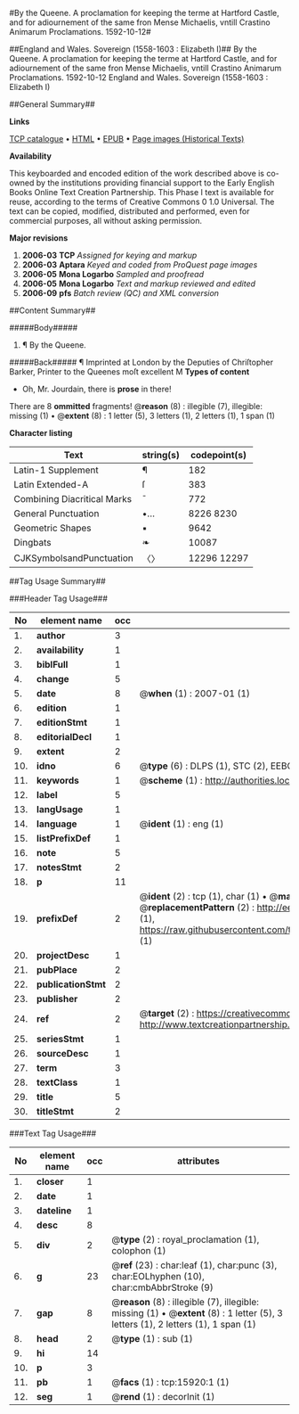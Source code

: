 #By the Queene. A proclamation for keeping the terme at Hartford Castle, and for adiournement of the same fron Mense Michaelis, vntill Crastino Animarum Proclamations. 1592-10-12#

##England and Wales. Sovereign (1558-1603 : Elizabeth I)##
By the Queene. A proclamation for keeping the terme at Hartford Castle, and for adiournement of the same fron Mense Michaelis, vntill Crastino Animarum
Proclamations. 1592-10-12
England and Wales. Sovereign (1558-1603 : Elizabeth I)

##General Summary##

**Links**

[TCP catalogue](http://www.ota.ox.ac.uk/tcp/)  • 
[HTML](http://tei.it.ox.ac.uk/tcp/Texts-HTML/free/A21/A21894.html)  • 
[EPUB](http://tei.it.ox.ac.uk/tcp/Texts-EPUB/free/A21/A21894.epub) • 
[Page images (Historical Texts)](https://data.historicaltexts.jisc.ac.uk/view?pubId=eebo-99850696e&pageId=eebo-99850696e-15920-1)

**Availability**

This keyboarded and encoded edition of the
	       work described above is co-owned by the institutions
	       providing financial support to the Early English Books
	       Online Text Creation Partnership. This Phase I text is
	       available for reuse, according to the terms of Creative
	       Commons 0 1.0 Universal. The text can be copied,
	       modified, distributed and performed, even for
	       commercial purposes, all without asking permission.

**Major revisions**

1. __2006-03__ __TCP__ *Assigned for keying and markup*
1. __2006-03__ __Aptara__ *Keyed and coded from ProQuest page images*
1. __2006-05__ __Mona Logarbo__ *Sampled and proofread*
1. __2006-05__ __Mona Logarbo__ *Text and markup reviewed and edited*
1. __2006-09__ __pfs__ *Batch review (QC) and XML conversion*

##Content Summary##

#####Body#####

1. ¶ By the Queene.

#####Back#####
¶ Imprinted at London by the Deputies of Chriſtopher Barker, Printer
to the Queenes moſt excellent M
**Types of content**

  * Oh, Mr. Jourdain, there is **prose** in there!

There are 8 **ommitted** fragments! 
 @__reason__ (8) : illegible (7), illegible: missing (1)  •  @__extent__ (8) : 1 letter (5), 3 letters (1), 2 letters (1), 1 span (1)

**Character listing**


|Text|string(s)|codepoint(s)|
|---|---|---|
|Latin-1 Supplement|¶|182|
|Latin Extended-A|ſ|383|
|Combining             Diacritical Marks|̄|772|
|General Punctuation|•…|8226 8230|
|Geometric Shapes|▪|9642|
|Dingbats|❧|10087|
|CJKSymbolsandPunctuation|〈〉|12296 12297|

##Tag Usage Summary##

###Header Tag Usage###

|No|element name|occ|attributes|
|---|---|---|---|
|1.|__author__|3||
|2.|__availability__|1||
|3.|__biblFull__|1||
|4.|__change__|5||
|5.|__date__|8| @__when__ (1) : 2007-01 (1)|
|6.|__edition__|1||
|7.|__editionStmt__|1||
|8.|__editorialDecl__|1||
|9.|__extent__|2||
|10.|__idno__|6| @__type__ (6) : DLPS (1), STC (2), EEBO-CITATION (1), PROQUEST (1), VID (1)|
|11.|__keywords__|1| @__scheme__ (1) : http://authorities.loc.gov/ (1)|
|12.|__label__|5||
|13.|__langUsage__|1||
|14.|__language__|1| @__ident__ (1) : eng (1)|
|15.|__listPrefixDef__|1||
|16.|__note__|5||
|17.|__notesStmt__|2||
|18.|__p__|11||
|19.|__prefixDef__|2| @__ident__ (2) : tcp (1), char (1)  •  @__matchPattern__ (2) : ([0-9\-]+):([0-9IVX]+) (1), (.+) (1)  •  @__replacementPattern__ (2) : http://eebo.chadwyck.com/downloadtiff?vid=$1&page=$2 (1), https://raw.githubusercontent.com/textcreationpartnership/Texts/master/tcpchars.xml#$1 (1)|
|20.|__projectDesc__|1||
|21.|__pubPlace__|2||
|22.|__publicationStmt__|2||
|23.|__publisher__|2||
|24.|__ref__|2| @__target__ (2) : https://creativecommons.org/publicdomain/zero/1.0/ (1), http://www.textcreationpartnership.org/docs/. (1)|
|25.|__seriesStmt__|1||
|26.|__sourceDesc__|1||
|27.|__term__|3||
|28.|__textClass__|1||
|29.|__title__|5||
|30.|__titleStmt__|2||


###Text Tag Usage###

|No|element name|occ|attributes|
|---|---|---|---|
|1.|__closer__|1||
|2.|__date__|1||
|3.|__dateline__|1||
|4.|__desc__|8||
|5.|__div__|2| @__type__ (2) : royal_proclamation (1), colophon (1)|
|6.|__g__|23| @__ref__ (23) : char:leaf (1), char:punc (3), char:EOLhyphen (10), char:cmbAbbrStroke (9)|
|7.|__gap__|8| @__reason__ (8) : illegible (7), illegible: missing (1)  •  @__extent__ (8) : 1 letter (5), 3 letters (1), 2 letters (1), 1 span (1)|
|8.|__head__|2| @__type__ (1) : sub (1)|
|9.|__hi__|14||
|10.|__p__|3||
|11.|__pb__|1| @__facs__ (1) : tcp:15920:1 (1)|
|12.|__seg__|1| @__rend__ (1) : decorInit (1)|
